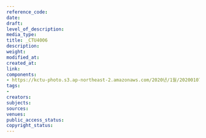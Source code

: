 ```yaml
---
reference_code: 
date: 
draft: 
level_of_description: 
media_type: 
title: _CTU4006
description: 
weight: 
modified_at: 
created_at: 
link: 
components:
- https://kctu-photo.s3.ap-northeast-2.amazonaws.com/2020년/1월/20200107_쌍용차지부+마지막+해고자+46명+사회적+합의에+따른+출근+투쟁/_CTU4006.jpg
tags:
- 
creators: 
subjects: 
sources: 
venues: 
public_access_status: 
copyright_status: 
---
```

